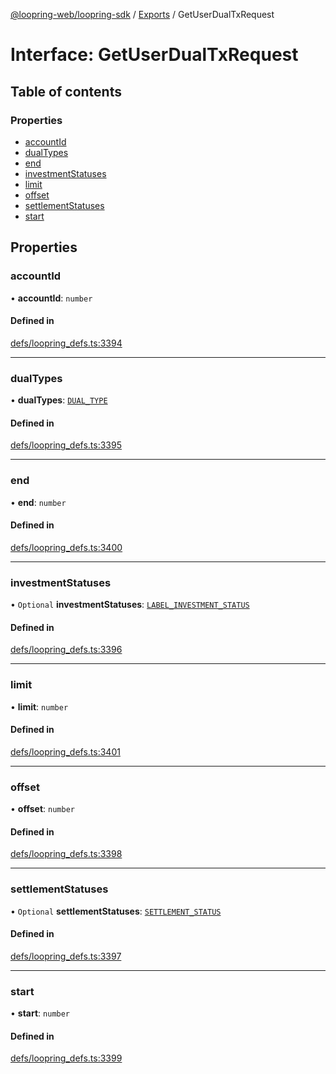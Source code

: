 [@loopring-web/loopring-sdk](../README.md) / [Exports](../modules.md) / GetUserDualTxRequest

# Interface: GetUserDualTxRequest

## Table of contents

### Properties

- [accountId](GetUserDualTxRequest.md#accountid)
- [dualTypes](GetUserDualTxRequest.md#dualtypes)
- [end](GetUserDualTxRequest.md#end)
- [investmentStatuses](GetUserDualTxRequest.md#investmentstatuses)
- [limit](GetUserDualTxRequest.md#limit)
- [offset](GetUserDualTxRequest.md#offset)
- [settlementStatuses](GetUserDualTxRequest.md#settlementstatuses)
- [start](GetUserDualTxRequest.md#start)

## Properties

### accountId

• **accountId**: `number`

#### Defined in

[defs/loopring_defs.ts:3394](https://github.com/Loopring/loopring_sdk/blob/24fdf4c/src/defs/loopring_defs.ts#L3394)

___

### dualTypes

• **dualTypes**: [`DUAL_TYPE`](../enums/DUAL_TYPE.md)

#### Defined in

[defs/loopring_defs.ts:3395](https://github.com/Loopring/loopring_sdk/blob/24fdf4c/src/defs/loopring_defs.ts#L3395)

___

### end

• **end**: `number`

#### Defined in

[defs/loopring_defs.ts:3400](https://github.com/Loopring/loopring_sdk/blob/24fdf4c/src/defs/loopring_defs.ts#L3400)

___

### investmentStatuses

• `Optional` **investmentStatuses**: [`LABEL_INVESTMENT_STATUS`](../enums/LABEL_INVESTMENT_STATUS.md)

#### Defined in

[defs/loopring_defs.ts:3396](https://github.com/Loopring/loopring_sdk/blob/24fdf4c/src/defs/loopring_defs.ts#L3396)

___

### limit

• **limit**: `number`

#### Defined in

[defs/loopring_defs.ts:3401](https://github.com/Loopring/loopring_sdk/blob/24fdf4c/src/defs/loopring_defs.ts#L3401)

___

### offset

• **offset**: `number`

#### Defined in

[defs/loopring_defs.ts:3398](https://github.com/Loopring/loopring_sdk/blob/24fdf4c/src/defs/loopring_defs.ts#L3398)

___

### settlementStatuses

• `Optional` **settlementStatuses**: [`SETTLEMENT_STATUS`](../enums/SETTLEMENT_STATUS.md)

#### Defined in

[defs/loopring_defs.ts:3397](https://github.com/Loopring/loopring_sdk/blob/24fdf4c/src/defs/loopring_defs.ts#L3397)

___

### start

• **start**: `number`

#### Defined in

[defs/loopring_defs.ts:3399](https://github.com/Loopring/loopring_sdk/blob/24fdf4c/src/defs/loopring_defs.ts#L3399)
